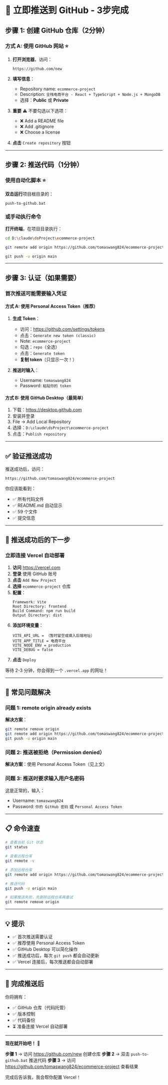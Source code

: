 # 🚀 立即推送到 GitHub - 3步完成

## 步骤 1: 创建 GitHub 仓库（2分钟）

### 方式 A: 使用 GitHub 网站 ⭐

1. **打开浏览器**，访问：
   ```
   https://github.com/new
   ```

2. **填写信息**：
   - Repository name: `ecommerce-project`
   - Description: `全栈电商平台 - React + TypeScript + Node.js + MongoDB`
   - 选择：**Public** 或 **Private**

3. **重要** ⚠️ 不要勾选以下选项：
   - ❌ Add a README file
   - ❌ Add .gitignore
   - ❌ Choose a license

4. **点击** `Create repository` 按钮

---

## 步骤 2: 推送代码（1分钟）

### 使用自动化脚本 ⭐

**双击运行**项目根目录的：
```
push-to-github.bat
```

### 或手动执行命令

**打开终端**，在项目目录执行：

```bash
cd D:\claude\dsProject\ecommerce-project

git remote add origin https://github.com/tomaswang824/ecommerce-project.git

git push -u origin main
```

---

## 步骤 3: 认证（如果需要）

### 首次推送可能需要输入凭证

#### 方式 A: 使用 Personal Access Token（推荐）

1. **生成 Token**：
   - 访问：https://github.com/settings/tokens
   - 点击：`Generate new token (classic)`
   - Note: `ecommerce-project`
   - 勾选：`repo`（全选）
   - 点击：`Generate token`
   - **复制 token**（只显示一次！）

2. **推送时输入**：
   - Username: `tomaswang824`
   - Password: `粘贴你的 token`

#### 方式 B: 使用 GitHub Desktop（最简单）

1. 下载：https://desktop.github.com
2. 安装并登录
3. File → Add Local Repository
4. 选择：`D:\claude\dsProject\ecommerce-project`
5. 点击：`Publish repository`

---

## ✅ 验证推送成功

推送成功后，访问：
```
https://github.com/tomaswang824/ecommerce-project
```

你应该能看到：
- ✅ 所有代码文件
- ✅ README.md 自动显示
- ✅ 59 个文件
- ✅ 提交信息

---

## 🎉 推送成功后的下一步

### 立即连接 Vercel 自动部署

1. **访问** https://vercel.com
2. **登录** 使用 GitHub 账号
3. **点击** `Add New Project`
4. **选择** `ecommerce-project` 仓库
5. **配置**：
   ```
   Framework: Vite
   Root Directory: frontend
   Build Command: npm run build
   Output Directory: dist
   ```
6. **添加环境变量**：
   ```
   VITE_API_URL = （暂时留空或填入后端地址）
   VITE_APP_TITLE = 电商平台
   VITE_NODE_ENV = production
   VITE_DEBUG = false
   ```
7. **点击** `Deploy`

等待 2-3 分钟，你会得到一个 `.vercel.app` 的网址！

---

## 🚨 常见问题解决

### 问题 1: remote origin already exists

**解决方案**：
```bash
git remote remove origin
git remote add origin https://github.com/tomaswang824/ecommerce-project.git
git push -u origin main
```

### 问题 2: 推送被拒绝（Permission denied）

**解决方案**：使用 Personal Access Token（见上文）

### 问题 3: 推送时要求输入用户名密码

这是正常的，输入：
- Username: `tomaswang824`
- Password: `你的 GitHub 密码` 或 `Personal Access Token`

---

## 📋 命令速查

```bash
# 查看当前 Git 状态
git status

# 查看远程仓库
git remote -v

# 添加远程仓库
git remote add origin https://github.com/tomaswang824/ecommerce-project.git

# 推送代码
git push -u origin main

# 如果推送失败，先删除远程仓库再重试
git remote remove origin
```

---

## 💡 提示

- ✅ 首次推送需要认证
- ✅ 推荐使用 Personal Access Token
- ✅ GitHub Desktop 可以简化操作
- ✅ 推送成功后，每次 `git push` 都会自动更新
- ✅ Vercel 连接后，每次推送都会自动部署

---

## 🎯 完成推送后

你将拥有：
- ✅ GitHub 仓库（代码托管）
- ✅ 版本控制
- ✅ 代码备份
- ⏳ 准备连接 Vercel 自动部署

---

**现在就开始吧！** 🚀

**步骤 1** → 访问 https://github.com/new 创建仓库
**步骤 2** → 双击 `push-to-github.bat` 推送代码
**步骤 3** → 访问 https://github.com/tomaswang824/ecommerce-project 查看结果

完成后告诉我，我会帮你配置 Vercel！
